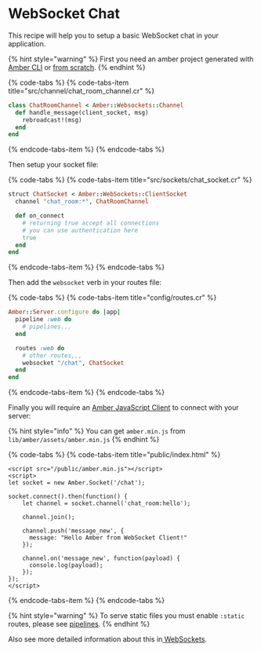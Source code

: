 # WebSocket Chat

This recipe will help you to setup a basic WebSocket chat in your application.

{% hint style="warning" %}
First you need an amber project generated with [Amber CLI](../guides/create-new-app.md) or [from scratch](from-scratch.md).
{% endhint %}

{% code-tabs %}
{% code-tabs-item title="src/channel/chat\_room\_channel.cr" %}
```ruby
class ChatRoomChannel < Amber::Websockets::Channel
  def handle_message(client_socket, msg)
    rebroadcast!(msg)
  end
end
```
{% endcode-tabs-item %}
{% endcode-tabs %}

Then setup your socket file:

{% code-tabs %}
{% code-tabs-item title="src/sockets/chat\_socket.cr" %}
```ruby
struct ChatSocket < Amber::WebSockets::ClientSocket
  channel "chat_room:*", ChatRoomChannel

  def on_connect
    # returning true accept all connections
    # you can use authentication here
    true
  end
end
```
{% endcode-tabs-item %}
{% endcode-tabs %}

Then add the `websocket` verb in your routes file:

{% code-tabs %}
{% code-tabs-item title="config/routes.cr" %}
```ruby
Amber::Server.configure do |app|
  pipeline :web do
    # pipelines...
  end

  routes :web do
    # other routes,,,
    websocket "/chat", ChatSocket
  end
end
```
{% endcode-tabs-item %}
{% endcode-tabs %}

Finally you will require an [Amber JavaScript Client](../guides/websockets/javascript-client.md) to connect with your server:

{% hint style="info" %}
You can get `amber.min.js` from `lib/amber/assets/amber.min.js`
{% endhint %}

{% code-tabs %}
{% code-tabs-item title="public/index.html" %}
```markup
<script src="/public/amber.min.js"></script>
<script>
let socket = new Amber.Socket('/chat');

socket.connect().then(function() {
    let channel = socket.channel('chat_room:hello');

    channel.join();

    channel.push('message_new', {
      message: "Hello Amber from WebSocket Client!"
    });

    channel.on('message_new', function(payload) {
      console.log(payload);
    });
});
</script>
```
{% endcode-tabs-item %}
{% endcode-tabs %}

{% hint style="warning" %}
To serve static files you must enable `:static` routes, please see [pipelines](../guides/routing/pipelines.md).
{% endhint %}

Also see more detailed information about this in[ ](../guides/controllers/cookies.md)[WebSockets](../guides/websockets/).

